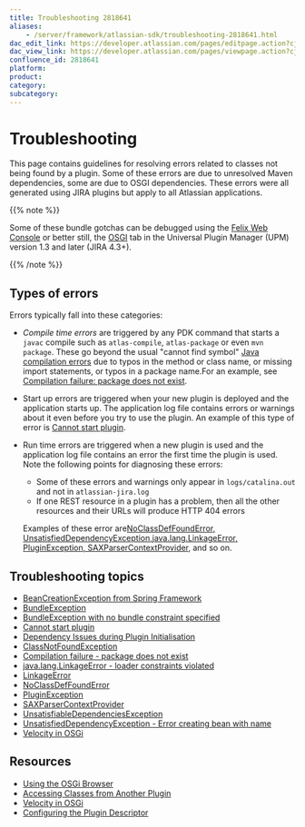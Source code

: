```yaml
---
title: Troubleshooting 2818641
aliases:
    - /server/framework/atlassian-sdk/troubleshooting-2818641.html
dac_edit_link: https://developer.atlassian.com/pages/editpage.action?cjm=wozere&pageId=2818641
dac_view_link: https://developer.atlassian.com/pages/viewpage.action?cjm=wozere&pageId=2818641
confluence_id: 2818641
platform:
product:
category:
subcategory:
---
```

# Troubleshooting

This page contains guidelines for resolving errors related to classes not being found by a plugin. Some of these errors are due to unresolved Maven dependencies, some are due to OSGI dependencies. These errors were all generated using JIRA plugins but apply to all Atlassian applications.

{{% note %}}

Some of these bundle gotchas can be debugged using the <a href="http://confluence.atlassian.com/display/PLUGINFRAMEWORK/Troubleshooting+a+BundleException" class="external-link">Felix Web Console</a> or better still, the <a href="http://blogs.atlassian.com/developer/2011/01/announcing_upm_1_dot_3_and_osgi_tab.html" class="external-link">OSGI</a> tab in the Universal Plugin Manager (UPM) version 1.3 and later (JIRA 4.3+).

{{% /note %}}

## Types of errors

Errors typically fall into these categories:

-   *Compile time errors* are triggered by any PDK command that starts a `javac` compile such as `atlas-compile`, `atlas-package` or even `mvn package`. These go beyond the usual "cannot find symbol" <a href="http://mindprod.com/jgloss/compileerrormessages.html" class="external-link">Java compilation errors</a> due to typos in the method or class name, or missing import statements, or typos in a package name.For an example, see [Compilation failure: package does not exist](#compilation-failure:-package-does-not-exist).
-   Start up errors are triggered when your new plugin is deployed and the application starts up. The application log file contains errors or warnings about it even before you try to use the plugin. An example of this type of error is [Cannot start plugin](#cannot-start-plugin).
-   Run time errors are triggered when a new plugin is used and the application log file contains an error the first time the plugin is used. Note the following points for diagnosing these errors:

    -   Some of these errors and warnings only appear in `logs/catalina.out` and not in `atlassian-jira.log`
    -   If one REST resource in a plugin has a problem, then all the other resources and their URLs will produce HTTP 404 errors

    Examples of these error are[NoClassDefFoundError](#noclassdeffounderror)[, UnsatisfiedDependencyException](#,-unsatisfieddependencyexception)[,](#,)[java.lang.LinkageError](#,)[, PluginException](#,-pluginexception)[, SAXParserContextProvider](#,-saxparsercontextprovider), and so on.

## Troubleshooting topics

-   [BeanCreationException from Spring Framework](/server/framework/atlassian-sdk/beancreationexception-from-spring-framework-2818633.html)
-   [BundleException](/server/framework/atlassian-sdk/bundleexception-852121.html)
-   [BundleException with no bundle constraint specified](/server/framework/atlassian-sdk/bundleexception-with-no-bundle-constraint-specified-851974.html)
-   [Cannot start plugin](/server/framework/atlassian-sdk/cannot-start-plugin-2818394.html)
-   [Dependency Issues during Plugin Initialisation](/server/framework/atlassian-sdk/dependency-issues-during-plugin-initialisation-852094.html)
-   [ClassNotFoundException](/server/framework/atlassian-sdk/classnotfoundexception-851975.html)
-   [Compilation failure - package does not exist](/server/framework/atlassian-sdk/compilation-failure-package-does-not-exist-2818393.html)
-   [java.lang.LinkageError - loader constraints violated](/server/framework/atlassian-sdk/java.lang.linkageerror-loader-constraints-violated-2818383.html)
-   [LinkageError](/server/framework/atlassian-sdk/linkageerror-851986.html)
-   [NoClassDefFoundError](/server/framework/atlassian-sdk/noclassdeffounderror-2818395.html)
-   [PluginException](/server/framework/atlassian-sdk/pluginexception-2818384.html)
-   [SAXParserContextProvider](/server/framework/atlassian-sdk/saxparsercontextprovider-2818385.html)
-   [UnsatisfiableDependenciesException](/server/framework/atlassian-sdk/unsatisfiabledependenciesexception-2818382.html)
-   [UnsatisfiedDependencyException - Error creating bean with name](/server/framework/atlassian-sdk/unsatisfieddependencyexception-error-creating-bean-with-name-2818380.html)
-   [Velocity in OSGi](/server/framework/atlassian-sdk/velocity-in-osgi-851989.html)

## Resources

-   [Using the OSGi Browser](/server/framework/atlassian-sdk/using-the-osgi-browser)
-   [Accessing Classes from Another Plugin](/server/framework/atlassian-sdk/accessing-classes-from-another-plugin-852151.html)
-   [Velocity in OSGi](/server/framework/atlassian-sdk/velocity-in-osgi-851989.html)
-   [Configuring the Plugin Descriptor](/server/framework/atlassian-sdk/configuring-the-plugin-descriptor)

 





















































































































































































































































